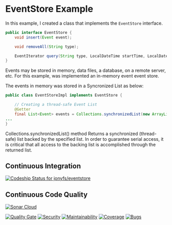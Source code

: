 # EventStore Example

In this example, I created a class that implements the `EventStore`
interface.
 
```java
public interface EventStore {
    void insert(Event event); 

    void removeAll(String type);

    EventIterator query(String type, LocalDateTime startTime, LocalDateTime endTime);
}
```

Events may be stored in memory, data files, a database, on a remote server, etc. For this example, was implemented an in-memory event event store.

The events in memory was stored in a Syncronized List as below:

```java
public class EventStoreImpl implements EventStore {

    // Creating a thread-safe Event List
    @Getter
    final List<Event> events = Collections.synchronizedList(new ArrayList());
...
}
```

Collections.synchronizedList() method Returns a synchronized (thread-safe) list backed by the specified list. In order to guarantee serial access, it is critical that all access to the backing list is accomplished through the returned list.

## Continuous Integration
[![Codeship Status for jonyfs/eventstore](https://app.codeship.com/projects/2c9c90e0-905c-0136-a649-22ecb9c20d15/status?branch=master)](https://app.codeship.com/projects/304106)

## Continuous Code Quality


[![Sonar Cloud](https://sonarcloud.io/images/project_badges/sonarcloud-white.svg)](https://sonarcloud.io/dashboard?id=jonyfs_eventstore)


[![Quality Gate](https://sonarcloud.io/api/project_badges/measure?project=jonyfs_eventstore&metric=alert_status)](https://sonarcloud.io/dashboard?id=jonyfs_eventstore)
[![Security](https://sonarcloud.io/api/project_badges/measure?project=jonyfs_eventstore&metric=security_rating)](https://sonarcloud.io/dashboard?id=jonyfs_eventstore)
[![Maintainability](https://sonarcloud.io/api/project_badges/measure?project=jonyfs_eventstore&metric=sqale_rating)](https://sonarcloud.io/dashboard?id=jonyfs_eventstore)
[![Coverage](https://sonarcloud.io/api/project_badges/measure?project=jonyfs_eventstore&metric=coverage)](https://sonarcloud.io/dashboard?id=jonyfs_eventstore)
[![Bugs](https://sonarcloud.io/api/project_badges/measure?project=jonyfs_eventstore&metric=bugs)](https://sonarcloud.io/dashboard?id=jonyfs_eventstore)